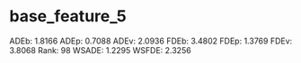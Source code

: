 # base_feature_5

ADEb: 1.8166
ADEp: 0.7088
ADEv: 2.0936
FDEb: 3.4802
FDEp: 1.3769
FDEv: 3.8068
Rank: 98
WSADE: 1.2295
WSFDE: 2.3256